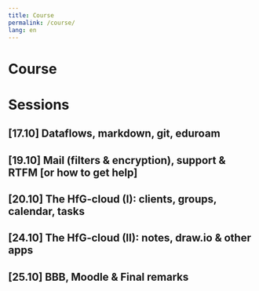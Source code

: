 ```yaml
---
title: Course
permalink: /course/
lang: en
---
```


# Course


# Sessions
## [17.10] Dataflows, markdown, git, eduroam
## [19.10] Mail (filters & encryption), support & RTFM [or how to get help]
## [20.10] The HfG-cloud (I): clients, groups, calendar, tasks
## [24.10] The HfG-cloud (II): notes, draw.io & other apps
## [25.10] BBB, Moodle & Final remarks 
